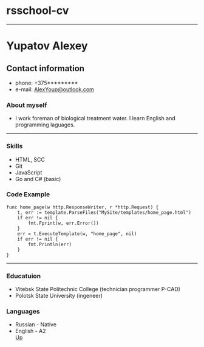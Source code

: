 # rsschool-cv
--- 
<a id="anchor"></a>
# Yupatov Alexey
## Contact information

* phone: +375********* 
* e-mail: AlexYoup@outlook.com
   
### About myself

* I work foreman of biological treatment water. I learn English and programming laguages.
---
### Skills
* HTML, SCC
* Git
* JavaScript
* Go and C# (basic)
### Code Example
```
func home_page(w http.ResponseWriter, r *http.Request) {
	t, err := template.ParseFiles("MySite/templates/home_page.html")
	if err != nil {
		fmt.Fprint(w, err.Error())
	}
	err = t.ExecuteTemplate(w, "home_page", nil)
	if err != nil {
		fmt.Println(err)
	}
}
```
---
### Educatuion
* Vitebsk State Politechnic College (technician programmer P-CAD) 
* Polotsk State University (ingeneer)
### Languages
* Russian - Native
* English - A2 <br>
[Up](#anchor)
